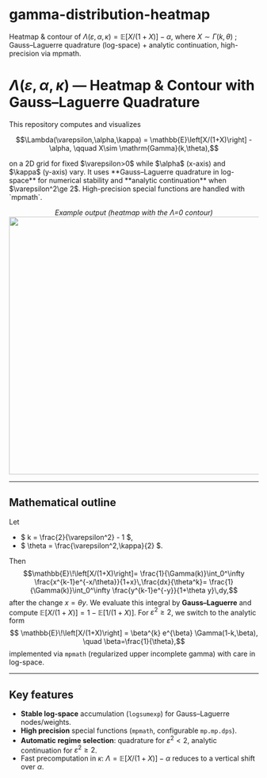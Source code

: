 # gamma-distribution-heatmap
Heatmap &amp; contour of $\Lambda(\varepsilon, \alpha, \kappa)=\mathbb E \left [X/(1+X) \right] - \alpha$, where $X\sim\Gamma(k, \theta)$ ; Gauss–Laguerre quadrature (log-space) + analytic continuation, high-precision via mpmath.

# $\Lambda(\varepsilon, \alpha, \kappa)$ — Heatmap & Contour with Gauss–Laguerre Quadrature

This repository computes and visualizes
<p align="center">
$$\Lambda(\varepsilon,\alpha,\kappa) = \mathbb{E}\left[X/(1+X)\right] - \alpha,
\qquad X\sim \mathrm{Gamma}(k,\theta),$$
</p>
on a 2D grid for fixed $\varepsilon>0$ while $\alpha$ (x-axis) and $\kappa$ (y-axis) vary.  
It uses **Gauss–Laguerre quadrature in log-space** for numerical stability and **analytic continuation** when $\varepsilon^2\ge 2$. High-precision special functions are handled with `mpmath`.

<p align="center">
  <em>Example output (heatmap with the Λ=0 contour)</em><br/>
  <img src="output/example_lambda_heatmap.png" width="520"/>
</p>

---

## Mathematical outline

Let
- $ k = \frac{2}{\varepsilon^2} - 1 $,  
- $ \theta = \frac{\varepsilon^2\,\kappa}{2} $.

Then
$$\mathbb{E}\!\left[X/(1+X)\right]= \frac{1}{\Gamma(k)}\int_0^\infty \frac{x^{k-1}e^{-x/\theta}}{1+x}\,\frac{dx}{\theta^k}= \frac{1}{\Gamma(k)}\int_0^\infty \frac{y^{k-1}e^{-y}}{1+\theta y}\,dy,$$
after the change $x=\theta y$. We evaluate this integral by **Gauss–Laguerre** and compute
$\mathbb{E}[X/(1+X)] = 1 - \mathbb{E}[1/(1+X)]$. For $\varepsilon^2\ge 2$, we switch to the analytic form $$ \mathbb{E}\!\left[X/(1+X)\right] = \beta^{k} e^{\beta} \Gamma(1-k,\beta), \quad \beta=\frac{1}{\theta},$$
implemented via `mpmath` (regularized upper incomplete gamma) with care in log-space.

---

## Key features
- **Stable log-space** accumulation (`logsumexp`) for Gauss–Laguerre nodes/weights.
- **High precision** special functions (`mpmath`, configurable `mp.mp.dps`).
- **Automatic regime selection**: quadrature for $\varepsilon^2<2$, analytic continuation for $\varepsilon^2\ge 2$.
- Fast precomputation in $\kappa$: $\Lambda = \mathbb{E}[X/(1+X)] - \alpha$ reduces to a vertical shift over $\alpha$.

